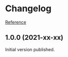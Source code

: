 # Changelog

[Reference](https://keepachangelog.com/en/1.0.0/)

## 1.0.0 (2021-xx-xx)
Initial version published.
